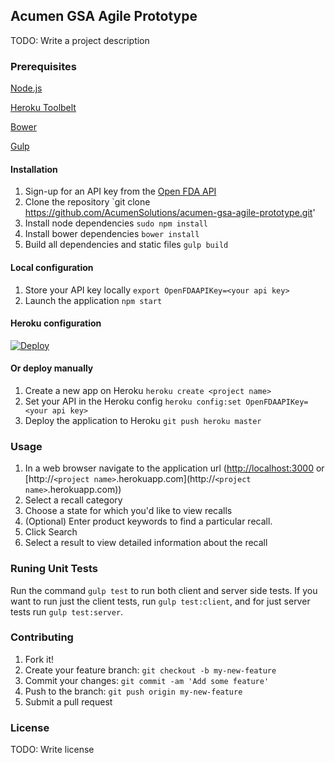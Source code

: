 ## Acumen GSA Agile Prototype

TODO: Write a project description

### Prerequisites

[Node.js](https://nodejs.org/download/)

[Heroku Toolbelt](https://toolbelt.heroku.com)

[Bower](http://bower.io/)

[Gulp](http://gulpjs.com/)

#### Installation
1. Sign-up for an API key from the [Open FDA API](https://open.fda.gov)
2. Clone the repository `git clone https://github.com/AcumenSolutions/acumen-gsa-agile-prototype.git'
3. Install node dependencies `sudo npm install`
4. Install bower dependencies `bower install`
5. Build all dependencies and static files `gulp build`

#### Local configuration
1. Store your API key locally `export OpenFDAAPIKey=<your api key>`
2. Launch the application `npm start`

#### Heroku configuration
[![Deploy](https://www.herokucdn.com/deploy/button.png)](https://heroku.com/deploy)

#### Or deploy manually

1. Create a new app on Heroku `heroku create <project name>`
2. Set your API in the Heroku config `heroku config:set OpenFDAAPIKey=<your api key>`
3. Deploy the application to Heroku  `git push heroku master`

### Usage

1. In a web browser navigate to the application url ([http://localhost:3000](http://localhost:3000) or [http://`<project name>`.herokuapp.com](http://`<project name>`.herokuapp.com))
2. Select a recall category
3. Choose a state for which you'd like to view recalls
4. (Optional) Enter product keywords to find a particular recall.
5. Click Search
6. Select a result to view detailed information about the recall

### Runing Unit Tests

Run the command `gulp test` to run both client and server side tests.
If you want to run just the client tests, run `gulp test:client`, and for just server tests run `gulp test:server`.

### Contributing

1. Fork it!
2. Create your feature branch: `git checkout -b my-new-feature`
3. Commit your changes: `git commit -am 'Add some feature'`
4. Push to the branch: `git push origin my-new-feature`
5. Submit a pull request

### License

TODO: Write license